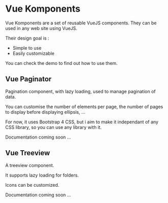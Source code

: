 Vue Komponents
==============

Vue Komponents are a set of reusable VueJS components. They can be used in any web site using VueJS.

Their design goal is :
- Simple to use
- Easily customizable

You can check the demo to find out how to use them.

Vue Paginator
-------------

Pagination component, with lazy loading, used to manage pagination of data.

You can customise the number of elements per page, the number of pages to display before displaying ellipsis, ...

For now, it uses Bootstrap 4 CSS, but i aim to make it independant of any CSS library, so you can use any library with it.

Documentation coming soon ...

Vue Treeview
------------

A treeview component.

It supports lazy loading for folders.

Icons can be customized.

Documentation coming soon ...
